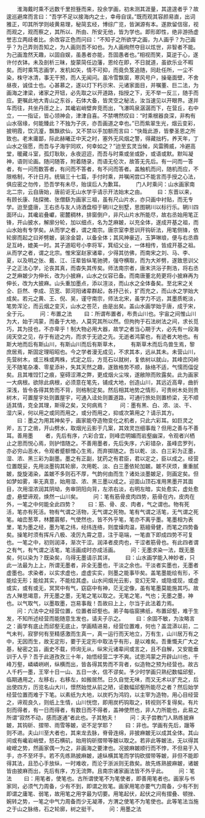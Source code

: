 <!-- { "loadSidebar": true } -->
　　淮海戴时乘不远数千里担簦而来，投余学画，初未测其涯量，其遑遑者乎？故逡巡避席而言曰：“吾学不足以接海内之士，幸毋自误。”既而观其容颜易直，出词雅正，叩其所学则岐黄易理，秘简玄经，博综广览，皆渊源有本。遂款留信宿，视而观之，观而察之，其所以、所由、所安无他，皆为学也。即形即性，绝非游扬虚誉志立两歧者比。余改容正色而问曰：“不知子之所欲学之画，为人画乎？为己画乎？为己弄则吾知之，为人画则吾不如也。为人画绚然夺目以炫世，非智者不能。为己画澹然天趣，以固自娱，虽愚者亦能，吾固愚者也。”相视而笑，莫逆于心，遂许付衣钵。未及剖析三昧，旋蒙简任边藩，恩纶在即，不日就道，虽欲乐业不暇矣。而时乘笃志画学，发机如矢，情不可抑，而竟负笈追随，同赴任所，一尘不染，株守冰清，事无干预，而人无闻问。虽冷雪飘窗，寒风号户，操毫面壁，不舍昼夜，诚佳士也。心甚慕之，遂以灯下朽示宋、元诸家面目，并嘱董、巨二法，为画海之津梁，诸家之开钮，必先取之以开道路，指授之下，无不举一反三，随手而应。更嘱此地大青山之东谷，石体大备，皆灵空之秘法，汝当速见以开眼界。遂并车而往，共坐丹厓之上，其巉岩峭壁奔竞而出，飞瀑鸣泉潺潺而下，在营丘，右中立，一一指证，皆心领神会，津津自喜。不禁喟然叹曰：“时乘根器良深，非构有山水宿缘，何能臻此？不独为子庆，亦吾画道之幸也。”已而紫翠生光，烟云变彩，披明霞，饮沆瀣，飘飘欲仙，又不禁以手加额而言曰：“快哉此游，皆豢圣恩之所致也。老末庸鄙，际此赫曦正中天之时，塞外无风烟之警，得藏拙朽，养天年，丁山水之宿愿，而吾与子海宇同欢，何幸如之？”迨至玄灵当候，风雷腾威，冷避高堂，暖藏斗室，孤灯耿耿，永夜迢迢，而吾与时乘或坐或卧，或语或默。默叫凝神，语则论画。随问随答，附着随录，而语无伦次，故答无先后。有一问而一答者，有一问而数答者，有问而不答者，有不问而答者。盖触机而问，随机而应，不限格制，不计日月。统辑三十七篇，手付时乘，并嘱闲尝口不能言而手授之心法，俱应密之勿传，恐吾学有未尽，贻误后人为歉耳。
　　门人时乘问：山水画家南北二宗，云自唐始，唐前讵无山水学乎请示开法始末之由。
　　曰：东晋以来，有顾长康、陆探微、张僧繇为画家三祖，虽有尺山片水，亦只画中衬贴，而无专学。迨至盛唐，王右丞与友人诗酒盘桓于辋川之别墅，思图辋川以标行乐。辋川四面环山，其巉岩叠巘，密麓稠林，排窗倒户，非尺山片水所能尽，故右丞始用笔正锋，开山披水，解廓分轮，加以细点，名为芝麻皴，以充全体，遂成开基之祖，而山水始有专学矣。从而学之者，谓之南宗。唐宗室李思训开钩斫法，用笔侧锋，依轮廓而起之曰斧劈皴，装涂金碧，以备全体；其风神豪迈，玉笋琳琅，便与右丞鼎足互峙，媲美一时。其子道昭号小李将军，箕绍父业，一体相传，皆成开基之祖。从而学之者，谓之北宗。惟宋室赵家诸辈，少得其彷佛，而南宋之刘、马、李、夏，以及明之张、戴、江、汪辈皆纵笔驰骋，强夺横取，而为大斧劈，遂致思训父子之正法心学，沦丧其真，而杳失其传矣。师法南宗者，唐末洪浴子荆浩，将右丞之芝麻皴少为伸长，改为小披麻，山水之仪容已备。而南唐董北苑更将小披麻再为伸长，改为大披麻。山头重加墨点，添以渲淡，而山水之全体备矣。至北宋之关仝、巨然、李成、范宽、郭河阳诸辈群起，各抒己长，扩而充之，而山水之学始大成矣。若元之黄、王、倪、吴，谨守南宗，师法北宋，虽学力不远，其墨质乾淡，笔势浑沦，而云烟之变灭，山水之苍茫，由是出矣。盖山水画学始于唐，成于宋，全于元。
　　问：布置之法
　　曰：所谓布置者，布贵山川也。宇宙之间惟山川为大，始于鸿蒙，而备于大地，人莫究其所以然。但拘拘于石法树法之间，求长觅巧，其为技也，不亦卑乎！制大物必用大器，故学之者当心期于大，必先有一段海阔天空之见，存于有迹之内，而求于无迹之先。无逝者鸿蒙也，有迹者大地也。有斯大地而后有斯山川，有斯山川而后有斯草木，
　　有斯草木而后鸟兽生焉，黎庶居焉，斯固定理昭昭也。今之学者漫无成见，不求其本，远从其未。未营山川，先营树木，或三株或两株，式定之后，方觅石以就树，复依树以就山，其峰峦冈岭无不随笔杂凑、零星添补，失其天然之趣，遂致格势不顺，脉络不适，气懦而偪促矣。且其堆饾饤之痕，窒碍涩滞之弊，更成烟火尘埃，遂敝隙而败露矣。此为画家一大病根。欲除此病根，必须意在笔先，铺成大地，创造山川，其远近高卑，曲折深浅，皆令各得其势而不背，则格制定矣。然后相其地势之情形，可贵树木处则贵树木，可置屋宇处则置屋宇，可通入迳处则置道路，可通行旅处则置桥梁，无不顺适其情，克全其理，斯得之矣，又何病焉？
　　问：墨有黑、白、浓、淡、干、湿六采，何以用之或同而用之，或分而用之，抑或次第用之？请示其方。
　　曰：墨之为用其神矣乎，画家能夺造物变化之机者，只此六彩耳。如巨灵之斧，五丁之凿，开山劈水，取烟光云影于几案，其效灵岂细事哉？但用之善与不善耳。善用墨
　　者，先后有序，六彩合宜，则峰峦明媚而岩壑幽深，令观者兴栖止之思而悦心焉，则护惜随之。不善用墨者，先后失序，六彩错杂，虽峰峦罗列，亦必穷山恶水，令观者蹙额憎心生焉，而弃掷随之。吾以乾、淡、白三彩为正墨，湿、浓、黑三彩为副墨。墨之有正副，犹药之有君臣，君以定之，臣以成之。经营位置既妥，先用淡墨钩其轮廓，次用乾、淡、白三墨依轮加皴。皴不厌烦，重重腻皴，旋旋渴染，盖皴不多则石不厚，气韵何由而生？诸处淡墨皴足，则画定矣。但如梦如雾，率无真意，始用湿、浓、黑三墨以成之。迎面山顶石准用黑墨开其面目，次用湿浓润其阴坳，务审阴阳向背，左浓右淡，右明左暗，实处愈实，虚处愈虚，悬壁谛观，焕然一山川矣。
　　问：笔有筋骨皮肉四势，筋骨在内，皮肉在外，一笔之中何能全此四势？
　　曰：筋、骨、皮、肉者，气之谓也。物有死活，笔亦有死活。物有气谓之活物，无气谓之死物。笔有气谓之活笔，无气谓之死笔。岫峦葱萃，林麓蓊郁，气使然也，皆不外乎笔，笔亦不离乎墨。笔墨相为表里，笔为墨之经，墨为笔之纬，经纬连络，则度燥肉温，筋繵骨健，而笔之四势备矣。操笔时须有挥斥八极、凌厉九霄之意，注于亳端，一笔直下即成四势不可复也。一笔之中，初则润泽，渐次干涩。润泽者皮肉也，干涩者筋骨也。有此四者谓之有气，有气谓之活笔，笔活画成时亦成活画。
　　问：无墨求染一法，既无墨矣，何以染为？既染矣，乌得无墨请示其详。
　　曰：山水画学能入神妙者，只此一法最为上上，所谓无墨者，非全无墨也，干淡之余也。干淡者实墨也，无墨者虚墨也。求染者，以实求虚也，虚虚实实，则墨之能事毕矣。盖笔墨能绘有形，不能绘无形；能绘其实，不能绘其虚。山水间烟光云影，变幻无常，或隐或现，或虚或实，或有或无，冥冥中有气，窈窈中有神，茫无定像，虽有笔墨莫能施其巧。故古人殚思竭意，开无墨之墨，无笔之笔以取之。无笔之笔，气也；无墨之墨，神也。以气取气，以墨取墨，岂易事哉！吾故曰上上，尔当于此法着力焉。
　　问：六法中之经营位置，位置者邱壑也。弟子每临窗拂纸，布置邱壑，难于生发，不知所述经营而能随意生发也，请夫子示之。
　　曰：余固不敏，为汝略言之：画学有底止而邱壑无底止，学画精进易，经营位置难，何也？盖混漭以前，二气未判，寂寥何有至精感激而生真一，真一运行而天地立，万有生，山川居万有之中，无因而生，故无定形，要于无定形中取法乎有形，是以难矣。吾重慨夫广大之基，秘密之旨，画史不载，师询无从，纵宋元诸辈间或言之，且不自解，又安能垂训于人乎？吾于此道孜孜三十年，始悟经营二字不爽。试思鸿蒙之开辟山川也，千峰万壑，嶙嶙峢峢，纵横而出，皆各得其势而不背者，似造物之预为经营也。故古人千朽一墨，王宰十日一山、五日一水，信不谬矣。予少时学画只熟纪数幅邱壑，临期通用之，左移右，右移左，如搬居然。日久自觉无味，而又无术以扩充之，后出使四方，历览名山大川，憬然始觉从前之陋，讵数幅邱壑所能尽之者？然后始学经营位置而难于下笔。以素纸为大地，以炭朽为鸿钧，以主宰为造物，用心目经营之，谛观良久，则纸上生情，山川恍惚，即用炭朽钩取之，转视则不复得矣。有片刻而得者，有一日而得者，有数日而不得者，盖神使然也，非人力所能也，此易之所谓“寂然不动，感而遂通”者此也。子其勉夫！
　　问：夫子尝教门人熟练披麻皴，其钩斫、摺带、雨雪等皴，讵不足学耶？
　　曰：非也。学画有先后，躐等则不进。夫山川至大者也，其来龙去脉，脊骨连绵，非披麻皴无以成其全体。其山间或有巉岩峭壁，怒石横矶，始用钩斫摺带等皴以取之。若非此等皴法，无以得其峻嶒之势，然画家偶一为之，非画海之要津也。况披麻皴顺行而不悖，不但易于入手，亦不至坏手。若不先练熟披麻皴，遽纵横其笔而学钩砍摺带等皴，非但不能即得其法，且恐心手放纵，一时难收，而沦于浙派则无救矣。故先练熟披麻皴，诸皴皆由披麻而出，先后有序，方无流弊。且南宗诸家画法皆不外乎此。
　　问：笔法
　　曰：用笔者，使笔也。古所谓使笔不为笔使者，即善用笔者也。画家与书家同，必须气力周备，少有不到，即谓之败笔。画家用笔亦要气力周备，少有不到即谓之庸笔、弱笔，故用笔之用字最为切要。用笔起伏，起伏之间有摺叠、顿挫、婉转之势，一笔之中气力周备而少无凝滞，方渭之使笔不为笔使也。此等笔法当施之于山之脉络，石之轮廓，树之挺干。
　　问：用墨之法
